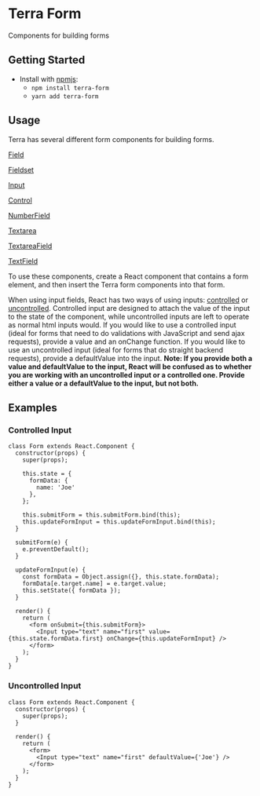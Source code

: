 # Terra Form

Components for building forms

## Getting Started

- Install with [npmjs](https://www.npmjs.com):
  - `npm install terra-form`
  - `yarn add terra-form`

## Usage

Terra has several different form components for building forms.

[Field](https://github.com/cerner/terra-core/tree/master/packages/terra-form/docs/Field.md)

[Fieldset](https://github.com/cerner/terra-core/tree/master/packages/terra-form/docs/Fieldset.md)

[Input](https://github.com/cerner/terra-core/tree/master/packages/terra-form/docs/Input.md)

[Control](https://github.com/cerner/terra-core/tree/master/packages/terra-form/docs/Control.md)

[NumberField](https://github.com/cerner/terra-core/tree/master/packages/terra-form/docs/NumberField.md)

[Textarea](https://github.com/cerner/terra-core/tree/master/packages/terra-form/docs/Textarea.md)

[TextareaField](https://github.com/cerner/terra-core/tree/master/packages/terra-form/docs/TextareaField.md)

[TextField](https://github.com/cerner/terra-core/tree/master/packages/terra-form/docs/TextField.md)

To use these components, create a React component that contains a form element, and then insert the Terra form components into that form.

When using input fields, React has two ways of using inputs: [controlled](https://facebook.github.io/react/docs/forms.html#controlled-components) or [uncontrolled](https://facebook.github.io/react/docs/uncontrolled-components.html). Controlled input are designed to attach the value of the input to the state of the component, while uncontrolled inputs are left to operate as normal html inputs would. If you would like to use a controlled input (ideal for forms that need to do validations with JavaScript and send ajax requests), provide a value and an onChange function. If you would like to use an uncontrolled input (ideal for forms that do straight backend requests), provide a defaultValue into the input. **Note: If you provide both a value and defaultValue to the input, React will be confused as to whether you are working with an uncontrolled input or a controlled one. Provide either a value or a defaultValue to the input, but not both.**

## Examples

### Controlled Input

    class Form extends React.Component {
      constructor(props) {
        super(props);

        this.state = {
          formData: {
            name: 'Joe'
          },
        };

        this.submitForm = this.submitForm.bind(this);
        this.updateFormInput = this.updateFormInput.bind(this);
      }

      submitForm(e) {
        e.preventDefault();
      }

      updateFormInput(e) {
        const formData = Object.assign({}, this.state.formData);
        formData[e.target.name] = e.target.value;
        this.setState({ formData });
      }

      render() {
        return (
          <form onSubmit={this.submitForm}>
            <Input type="text" name="first" value={this.state.formData.first} onChange={this.updateFormInput} />
          </form>
        );
      }
    }

### Uncontrolled Input

    class Form extends React.Component {
      constructor(props) {
        super(props);
      }

      render() {
        return (
          <form>
            <Input type="text" name="first" defaultValue={'Joe'} />
          </form>
        );
      }
    }
